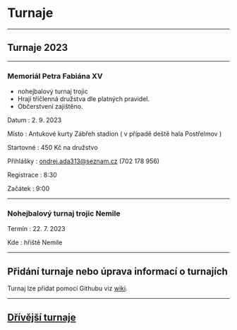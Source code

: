# Turnaje #

---

## Turnaje 2023 ##

---

### Memoriál Petra Fabiána XV ###
- nohejbalový turnaj trojic
- Hrají tříčlenná družstva dle platných pravidel.
- Občerstvení zajištěno. 

Datum
: 2\. 9\. 2023 

Místo
: Antukové kurty Zábřeh stadion ( v případě deště hala Postřelmov )

Startovné
: 450 Kč na družstvo 

Přihlášky
: ondrej.ada313@seznam.cz (702 178 956) 

Registrace
: 8:30

Začátek 
: 9:00

---

### Nohejbalový turnaj trojic Nemile

Termín
: 22\. 7\. 2023

Kde
: hřiště Nemile

---


## Přidání turnaje nebo úprava informací o turnajích

Turnaj lze přidat pomocí Githubu viz [wiki](https://github.com/nohejbal-zabrezsko/nohejbal-zabrezsko.github.io/wiki/P%C5%99id%C3%A1n%C3%AD-nebo-%C3%BAprava-turnaje).

---

## [Dřívější turnaje](predchozi_turnaje.md)
